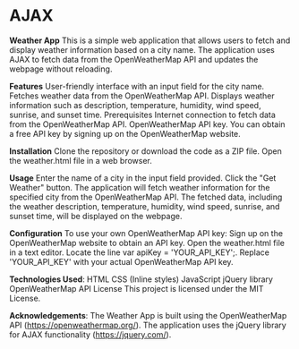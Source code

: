 # AJAX
**Weather App**
This is a simple web application that allows users to fetch and display weather information based on a city name. The application uses AJAX to fetch data from the OpenWeatherMap API and updates the webpage without reloading.

**Features**
User-friendly interface with an input field for the city name.
Fetches weather data from the OpenWeatherMap API.
Displays weather information such as description, temperature, humidity, wind speed, sunrise, and sunset time.
Prerequisites
Internet connection to fetch data from the OpenWeatherMap API.
OpenWeatherMap API key. You can obtain a free API key by signing up on the OpenWeatherMap website.

**Installation**
Clone the repository or download the code as a ZIP file.
Open the weather.html file in a web browser.


**Usage**
Enter the name of a city in the input field provided.
Click the "Get Weather" button.
The application will fetch weather information for the specified city from the OpenWeatherMap API.
The fetched data, including the weather description, temperature, humidity, wind speed, sunrise, and sunset time, will be displayed on the webpage.

**Configuration**
To use your own OpenWeatherMap API key:
Sign up on the OpenWeatherMap website to obtain an API key.
Open the weather.html file in a text editor.
Locate the line var apiKey = 'YOUR_API_KEY';.
Replace 'YOUR_API_KEY' with your actual OpenWeatherMap API key.


**Technologies Used**:
HTML
CSS (Inline styles)
JavaScript
jQuery library
OpenWeatherMap API
License
This project is licensed under the MIT License.


**Acknowledgements**:
The Weather App is built using the OpenWeatherMap API (https://openweathermap.org/).
The application uses the jQuery library for AJAX functionality (https://jquery.com/).
